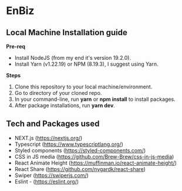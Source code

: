 # EnBiz

## Local Machine Installation guide
**Pre-req**
 - Install NodeJS (from my end it's version 19.2.0).
 - Install Yarn (v1.22.19) or NPM (8.19.3), I suggest using Yarn.

**Steps**

 1. Clone this repository to your local machine/environment.
 2. Go to directory of your cloned repo. 
 3. In your command-line, run **yarn** or **npm install** to install packages.
 4. After package installations, run **yarn dev**.

## Tech and Packages used
- NEXT.js (https://nextjs.org/)
- Typescript (https://www.typescriptlang.org/)
- Styled components (https://styled-components.com/)
- CSS in JS media (https://github.com/Brew-Brew/css-in-js-media)
- React Animate Height (https://muffinman.io/react-animate-height/)
- React Share (https://github.com/nygardk/react-share)
- Swiper (https://swiperjs.com/)
- Eslint - (https://eslint.org/)
